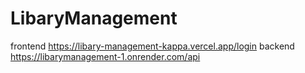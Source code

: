 ﻿# LibaryManagement

 frontend https://libary-management-kappa.vercel.app/login
 backend https://libarymanagement-1.onrender.com/api
